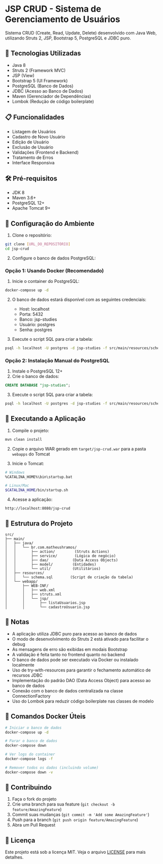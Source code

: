 # JSP CRUD - Sistema de Gerenciamento de Usuários

Sistema CRUD (Create, Read, Update, Delete) desenvolvido com Java Web, utilizando Struts 2, JSP, Bootstrap 5, PostgreSQL e JDBC puro.

## 🚀 Tecnologias Utilizadas

- Java 8
- Struts 2 (Framework MVC)
- JSP (View)
- Bootstrap 5 (UI Framework)
- PostgreSQL (Banco de Dados)
- JDBC (Acesso ao Banco de Dados)
- Maven (Gerenciador de Dependências)
- Lombok (Redução de código boilerplate)

## 📋 Funcionalidades

- Listagem de Usuários
- Cadastro de Novo Usuário
- Edição de Usuário
- Exclusão de Usuário
- Validações (Frontend e Backend)
- Tratamento de Erros
- Interface Responsiva

## 🛠️ Pré-requisitos

- JDK 8
- Maven 3.6+
- PostgreSQL 12+
- Apache Tomcat 9+

## 🔧 Configuração do Ambiente

1. Clone o repositório:
```bash
git clone [URL_DO_REPOSITÓRIO]
cd jsp-crud
```

2. Configure o banco de dados PostgreSQL:

### Opção 1: Usando Docker (Recomendado)

1. Inicie o container do PostgreSQL:
```bash
docker-compose up -d
```

2. O banco de dados estará disponível com as seguintes credenciais:
   - Host: localhost
   - Porta: 5432
   - Banco: jsp-studies
   - Usuário: postgres
   - Senha: postgres

3. Execute o script SQL para criar a tabela:
```bash
psql -h localhost -U postgres -d jsp-studies -f src/main/resources/schema.sql
```

### Opção 2: Instalação Manual do PostgreSQL

1. Instale o PostgreSQL 12+
2. Crie o banco de dados:
```sql
CREATE DATABASE "jsp-studies";
```

3. Execute o script SQL para criar a tabela:
```bash
psql -h localhost -U postgres -d jsp-studies -f src/main/resources/schema.sql
```

## 🚀 Executando a Aplicação

1. Compile o projeto:
```bash
mvn clean install
```

2. Copie o arquivo WAR gerado em `target/jsp-crud.war` para a pasta `webapps` do Tomcat

3. Inicie o Tomcat:
```bash
# Windows
%CATALINA_HOME%\bin\startup.bat

# Linux/Mac
$CATALINA_HOME/bin/startup.sh
```

4. Acesse a aplicação:
```
http://localhost:8080/jsp-crud
```

## 📁 Estrutura do Projeto

```
src/
├── main/
│   ├── java/
│   │   └── br.com.matheushramos/
│   │       ├── action/         (Struts Actions)
│   │       ├── service/        (Lógica de negócio)
│   │       ├── dao/           (Data Access Objects)
│   │       ├── model/         (Entidades)
│   │       └── util/          (Utilitários)
│   ├── resources/
│   │   └── schema.sql        (Script de criação da tabela)
│   └── webapp/
│       ├── WEB-INF/
│       │   ├── web.xml
│       │   ├── struts.xml
│       │   └── jsp/
│       │       ├── listaUsuarios.jsp
│       │       └── cadastroUsuario.jsp
```

## 📝 Notas

- A aplicação utiliza JDBC puro para acesso ao banco de dados
- O modo de desenvolvimento do Struts 2 está ativado para facilitar o debug
- As mensagens de erro são exibidas em modais Bootstrap
- A validação é feita tanto no frontend quanto no backend
- O banco de dados pode ser executado via Docker ou instalado localmente
- Uso de try-with-resources para garantir o fechamento automático de recursos JDBC
- Implementação do padrão DAO (Data Access Object) para acesso ao banco de dados
- Conexão com o banco de dados centralizada na classe ConnectionFactory
- Uso do Lombok para reduzir código boilerplate nas classes de modelo

## 🔄 Comandos Docker Úteis

```bash
# Iniciar o banco de dados
docker-compose up -d

# Parar o banco de dados
docker-compose down

# Ver logs do container
docker-compose logs -f

# Remover todos os dados (incluindo volume)
docker-compose down -v
```

## 🤝 Contribuindo

1. Faça o fork do projeto
2. Crie uma branch para sua feature (`git checkout -b feature/AmazingFeature`)
3. Commit suas mudanças (`git commit -m 'Add some AmazingFeature'`)
4. Push para a branch (`git push origin feature/AmazingFeature`)
5. Abra um Pull Request

## 📄 Licença

Este projeto está sob a licença MIT. Veja o arquivo [LICENSE](LICENSE) para mais detalhes. 